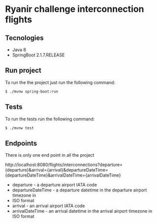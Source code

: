 # Ryanir challenge interconnection flights

## Tecnologies
* Java 8
* SpringBoot 2.1.7.RELEASE

## Run project
To run the the project just run the following command:
```bash
$ ./mvnw spring-boot:run
```

## Tests
To run the tests run the following command:
```bash
$ ./mvnw test
```
## Endpoints
There is only one end point in all the project

http://localhost:8080/flights/interconnections?departure={departure}&arrival={arrival}&departureDateTime={departureDateTime}&arrivalDateTime={arrivalDateTime}

* departure - a departure airport IATA code
* departureDateTime - a departure datetime in the departure airport timezone in
* ISO format
* arrival - an arrival airport IATA code
* arrivalDateTime - an arrival datetime in the arrival airport timezone in ISO format
